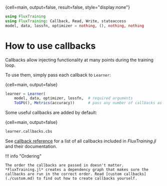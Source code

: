 {cell=main, output=false, result=false, style="display:none"}
```julia
using FluxTraining
using FluxTraining: Callback, Read, Write, stateaccess
model, data, lossfn, optimizer = nothing, (), nothing, nothing
```

# How to use callbacks

Callbacks allow injecting functionality at many points during the training loop.

To use them, simply pass each callback to `Learner`:

{cell=main, output=false}
```julia
learner = Learner(
    model, data, optimizer, lossfn,  # required arguments
    ToGPU(), Metrics(accuracy))      # pass any number of callbacks as additional arguments
```

Some useful callbacks are added by default:

{cell=main, output=false}
```julia
learner.callbacks.cbs
```

See [callback reference](./reference.md) for a list of all callbacks included in *FluxTraining.jl* and their documentation.
    
!!! info "Ordering"

    The order the callbacks are passed in doesn't matter. *FluxTraining.jl* creates a dependency graph that makes sure the callbacks are run in the correct order. Read [custom callbacks](./custom.md) to find out how to create callbacks yourself.